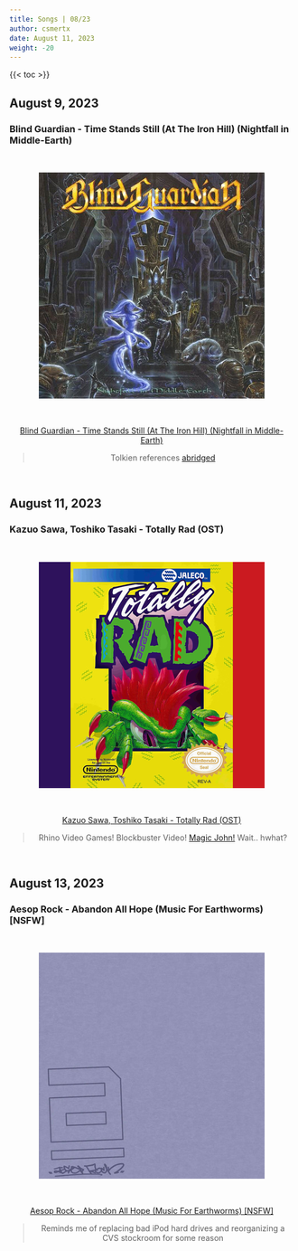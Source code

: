 ```yaml
---
title: Songs | 08/23
author: csmertx
date: August 11, 2023
weight: -20
---
```


<!--more-->

{{< toc >}}

## August 9, 2023
### Blind Guardian - Time Stands Still (At The Iron Hill) (Nightfall in Middle-Earth)

<br />
<div style="text-align: center;">

![albumimg](/Blog/music/images/blind_guardian_nightfall_in_middle-earth.jpg "Blind Guardian - A Nightfall in Middle-Earth - Album Cover")

<br />

[Blind Guardian - Time Stands Still (At The Iron Hill) (Nightfall in Middle-Earth)](https://www.youtube.com/watch?v=3aB6CPyO0Ww "YouTube | Blind Guardian - Time Stands Still (At The Iron Hill) (Nightfall in Middle-Earth)")
> Tolkien references [abridged](https://genius.com/Blind-guardian-time-stands-still-at-the-iron-hill-lyrics "Genius Lyrics | Blind Guardian - Time Stands Still (At The Iron Hill) (Nightfall in Middle-Earth)")
</div>
<br />

## August 11, 2023
### Kazuo Sawa, Toshiko Tasaki - Totally Rad (OST)

<br />
<div style="text-align: center;">

![albumimg](/Blog/music/images/Totally_Rad_NES_OST.jpg "Kazuo Sawa, Toshiko Tasaki - Totally Rad (OST) - Album Cover")

<br />

[Kazuo Sawa, Toshiko Tasaki - Totally Rad (OST)](https://www.youtube.com/watch?v=chtiP7Q6AwM "YouTube | Kazuo Sawa, Toshiko Tasaki - Totally Rad (OST)")
> Rhino Video Games! Blockbuster Video! [Magic John!](https://en.wikipedia.org/wiki/Totally_Rad) Wait.. hwhat?
</div>
<br />

## August 13, 2023
### Aesop Rock - Abandon All Hope (Music For Earthworms) [NSFW]

<br />
<div style="text-align: center;">

![albumimg](/Blog/music/images/aesop_rock_music_for_earthworms.jpg "Aesop Rock - Music For Earthworms - Album Cover")

<br />

[Aesop Rock - Abandon All Hope (Music For Earthworms) [NSFW]](https://www.youtube.com/watch?v=chtiP7Q6AwM "YouTube | Aesop Rock - Abandon All Hope (Music For Earthworms)")
> Reminds me of replacing bad iPod hard drives and reorganizing a CVS stockroom for some reason
</div>
<br />
